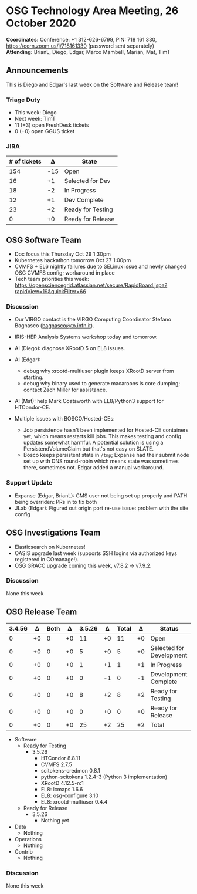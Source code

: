 # OSG Technology Area Meeting, 26 October 2020

**Coordinates:** Conference: +1 312-626-6799, PIN: 718 161 330, <https://cern.zoom.us/j/718161330> (password sent separately)  
**Attending:**   BrianL, Diego, Edgar, Marco Mambell, Marian, Mat, TimT


## Announcements

This is Diego and Edgar's last week on the Software and Release team!  


### Triage Duty

-   This week: Diego
-   Next week: TimT
-   11 (+3) open FreshDesk tickets
-   0 (+0) open GGUS ticket


### JIRA

| # of tickets | &Delta; | State             |
|------------ |------- |----------------- |
| 154          | -15     | Open              |
| 16           | +1      | Selected for Dev  |
| 18           | -2      | In Progress       |
| 12           | +1      | Dev Complete      |
| 23           | +2      | Ready for Testing |
| 0            | +0      | Ready for Release |


## OSG Software Team

-   Doc focus this Thursday Oct 29 1:30pm
-   Kubernetes hackathon tomorrow Oct 27 1:00pm
-   CVMFS + EL6 nightly failures due to SELinux issue and newly changed OSG CVMFS config; workaround in place
-   Tech team priorities this week: <https://opensciencegrid.atlassian.net/secure/RapidBoard.jspa?rapidView=19&quickFilter=66>


### Discussion

-   Our VIRGO contact is the VIRGO Computing Coordinator Stefano Bagnasco (bagnasco@to.infn.it).
-   IRIS-HEP Analysis Systems workshop today and tomorrow.
-   AI (Diego): diagnose XRootD 5 on EL8 issues.
-   AI (Edgar):
    -   debug why xrootd-multiuser plugin keeps XRootD server from starting.
    -   debug why binary used to generate macaroons is core dumping; contact Zach Miller for assistance.
-   AI (Mat): help Mark Coatsworth with EL8/Python3 support for HTCondor-CE.

-   Multiple issues with BOSCO/Hosted-CEs:
    -   Job persistence hasn't been implemented for Hosted-CE containers yet, which means restarts kill jobs.
        This makes testing and config updates somewhat harmful.
        A potential solution is using a PersistendVolumeClaim but that's not easy on SLATE.
    -   Bosco keeps persistent state in `/tmp`; Expanse had their submit node set up with DNS round-robin which means state was sometimes there, sometimes not.
        Edgar added a manual workaround.

### Support Update

-   Expanse (Edgar, BrianL): CMS user not being set up properly and PATH being overriden: PRs in to fix both
-   JLab (Edgar): Figured out origin port re-use issue: problem with the site config


## OSG Investigations Team

-   Elasticsearch on Kubernetes!
-   OASIS upgrade last week (supports SSH logins via authorized keys registered in COmanage!).
-   OSG GRACC upgrade coming this week, v7.8.2 -> v7.9.2.


### Discussion

None this week  


## OSG Release Team

| 3.4.56 | &Delta; | Both | &Delta; | 3.5.26 | &Delta; | Total | &Delta; | Status                   |
| ------ | ------- | ---- | ------- | ------ | ------- | ----- | ------- | ------------------------ |
| 0      | +0      | 0    | +0      | 11     | +0      | 11    | +0      | Open                     |
| 0      | +0      | 0    | +0      | 5      | +0      | 5     | +0      | Selected for Development |
| 0      | +0      | 0    | +0      | 1      | +1      | 1     | +1      | In Progress              |
| 0      | +0      | 0    | +0      | 0      | -1      | 0     | -1      | Development Complete     |
| 0      | +0      | 0    | +0      | 8      | +2      | 8     | +2      | Ready for Testing        |
| 0      | +0      | 0    | +0      | 0      | +0      | 0     | +0      | Ready for Release        |
| 0      | +0      | 0    | +0      | 25     | +2      | 25    | +2      | Total                    |

-   Software  
    -   Ready for Testing  
        -   3.5.26  
            -   HTCondor 8.8.11
            -   CVMFS 2.7.5
            -   scitokens-credmon 0.8.1
            -   python-scitokens 1.2.4-3 (Python 3 implementation)
            -   XRootD 4.12.5-rc1
            -   EL8: lcmaps 1.6.6
            -   EL8: osg-configure 3.10
            -   EL8: xrootd-multiuser 0.4.4
    -   Ready for Release  
        -   3.5.26  
            -   Nothing yet
-   Data  
    -   Nothing
-   Operations  
    -   Nothing
-   Contrib  
    -   Nothing


### Discussion

None this week
